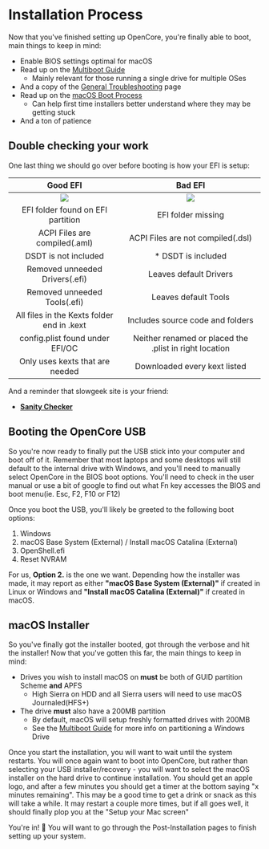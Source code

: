 # Installation Process

Now that you've finished setting up OpenCore, you're finally able to boot, main things to keep in mind:

* Enable BIOS settings optimal for macOS
* Read up on the [Multiboot Guide](https://hackintosh-multiboot.gitbook.io/hackintosh-multiboot/)
  * Mainly relevant for those running a single drive for multiple OSes
* And a copy of the [General Troubleshooting](../troubleshooting/troubleshooting.md) page
* Read up on the [macOS Boot Process](../troubleshooting/boot.md)
  * Can help first time installers better understand where they may be getting stuck
* And a ton of patience

## Double checking your work

One last thing we should go over before booting is how your EFI is setup:

Good EFI          |  Bad EFI
:-------------------------:|:-------------------------:
![](../images/installation/install-md/good-efi.png)  |  ![](../images/installation/install-md/bad-efi.png)
EFI folder found on EFI partition | EFI folder missing
ACPI Files are compiled(.aml) | ACPI Files are not compiled(.dsl)
DSDT is not included |* DSDT is included
Removed unneeded Drivers(.efi) | Leaves default Drivers
Removed unneeded Tools(.efi) | Leaves default Tools
All files in the Kexts folder end in .kext | Includes source code and folders
config.plist found under EFI/OC | Neither renamed or placed the .plist in right location
Only uses kexts that are needed | Downloaded every kext listed

And a reminder that slowgeek site is your friend:

* [**Sanity Checker**](https://opencore.slowgeek.com)

## Booting the OpenCore USB

So you're now ready to finally put the USB stick into your computer and boot off of it. Remember that most laptops and some desktops will still default to the internal drive with Windows, and you'll need to manually select OpenCore in the BIOS boot options. You'll need to check in the user manual or use a bit of google to find out what Fn key accesses the BIOS and boot menu(ie. Esc, F2, F10 or F12)

Once you boot the USB, you'll likely be greeted to the following boot options:

1. Windows
2. macOS Base System (External) / Install macOS Catalina (External)
3. OpenShell.efi
4. Reset NVRAM

For us, **Option 2.** is the one we want. Depending how the installer was made, it may report as either **"macOS Base System (External)"** if created in Linux or Windows and **"Install macOS Catalina (External)"** if created in macOS.

## macOS Installer

So you've finally got the installer booted, got through the verbose and hit the installer! Now that you've gotten this far,  the main things to keep in mind:

* Drives you wish to install macOS on **must** be both of GUID partition Scheme **and** APFS
  * High Sierra on HDD and all Sierra users will need to use macOS Journaled(HFS+)
* The drive **must** also have a 200MB partition
  * By default, macOS will setup freshly formatted drives with 200MB
  * See the [Multiboot Guide](https://hackintosh-multiboot.gitbook.io/hackintosh-multiboot/) for more info on partitioning a Windows Drive

Once you start the installation, you will want to wait until the system restarts. You will once again want to boot into OpenCore, but rather than selecting your USB installer/recovery - you will want to select the macOS installer on the hard drive to continue installation. You should get an apple logo, and after a few minutes you should get a timer at the bottom saying "x minutes remaining". This may be a good time to get a drink or snack as this will take a while. It may restart a couple more times, but if all goes well, it should finally plop you at the "Setup your Mac screen"

You're in! 🎉
You will want to go through the Post-Installation pages to finish setting up your system.
